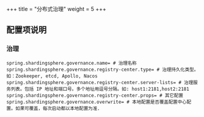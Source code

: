 +++
title = "分布式治理"
weight = 5
+++

## 配置项说明

### 治理

```properties
spring.shardingsphere.governance.name= # 治理名称
spring.shardingsphere.governance.registry-center.type= # 治理持久化类型。如：Zookeeper, etcd, Apollo, Nacos
spring.shardingsphere.governance.registry-center.server-lists= # 治理服务列表。包括 IP 地址和端口号。多个地址用逗号分隔。如: host1:2181,host2:2181
spring.shardingsphere.governance.registry-center.props= # 其它配置
spring.shardingsphere.governance.overwrite= # 本地配置是否覆盖配置中心配置。如果可覆盖，每次启动都以本地配置为准.
```
